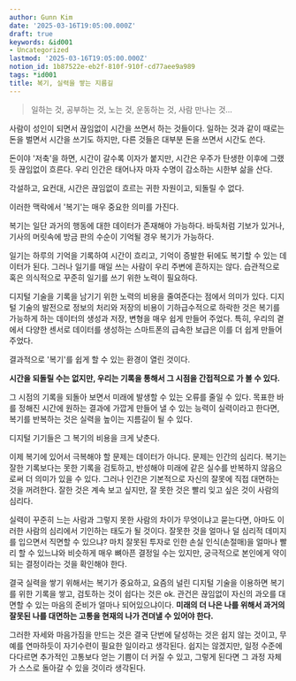 ```yaml
---
author: Gunn Kim
date: '2025-03-16T19:05:00.000Z'
draft: true
keywords: &id001
- Uncategorized
lastmod: '2025-03-16T19:05:00.000Z'
notion_id: 1b87522e-eb2f-810f-910f-cd77aee9a989
tags: *id001
title: 복기, 실력을 쌓는 지름길
---
```


> 일하는 것, 공부하는 것, 노는 것, 운동하는 것, 사람 만나는 것...

사람이 성인이 되면서 끊임없이 시간을 쓰면서 하는 것들이다.
일하는 것과 같이 때로는 돈을 벌면서 시간을 쓰기도 하지만,
다른 것들은 대부분 돈을 쓰면서 시간도 쓴다.

돈이야 '저축'을 하면, 시간이 갈수록 이자가 붙지만,
시간은 우주가 탄생한 이후에 그랬듯 끊임없이 흐른다.
우리 인간은 태어나자 마자 수명이 감소하는 시한부 삶을 산다.

각설하고, 요컨대, 시간은 끊임없이 흐르는 귀한 자원이고, 되돌릴 수 없다.

이러한 맥락에서 '복기'는 매우 중요한 의미를 가진다.

복기는 일단 과거의 행동에 대한 데이터가 존재해야 가능하다.
바둑처럼 기보가 있거나, 기사의 머릿속에 방금 판의 수순이 기억될 경우 복기가 가능하다.

일기는 하루의 기억을 기록하여 시간이 흐리고, 기억이 증발한 뒤에도 복기할 수 있는 데이터가 된다. 그러나 일기를 매일 쓰는 사람이 우리 주변에 흔하지는 않다. 습관적으로 혹은 의식적으로 꾸준히 일기를 쓰기 위한 노력이 필요하다.

디지털 기술을 기록을 남기기 위한 노력의 비용을 줄여준다는 점에서 의미가 있다. 디지털 기술의 발전으로 정보의 처리와 저장의 비용이 기하급수적으로 하락한 것은 복기를 가능하게 하는 데이터의 생성과 저장, 변형을 매우 쉽게 만들어 주었다. 특히, 우리의 곁에서 다양한 센서로 데이터를 생성하는 스마트폰의 급속한 보급은 이를 더 쉽게 만들어 주었다.

결과적으로 '복기'를 쉽게 할 수 있는 환경이 열린 것이다.

**시간을 되돌릴 수는 없지만, 우리는 기록을 통해서 그 시점을 간접적으로 가 볼 수 있다.**

그 시점의 기록을 되돌아 보면서 미래에 발생할 수 있는 오류를 줄일 수 있다. 목표한 바를 정해진 시간에 원하는 결과에 가깝게 만들어 낼 수 있는 능력이 실력이라고 한다면, 복기를 반복하는 것은 실력을 높이는 지름길이 될 수 있다.

디지털 기기들은 그 복기의 비용을 크게 낮춘다.

이제 복기에 있어서 극복해야 할 문제는 데이터가 아니다. 문제는 인간의 심리다. 복기는 잘한 기록보다는 못한 기록을 검토하고, 반성해야 미래에 같은 실수를 반복하지 않음으로써 더 의미가 있을 수 있다. 그러나 인간은 기본적으로 자신의 잘못에 직접 대면하는 것을 꺼려한다. 잘한 것은 계속 보고 싶지만, 잘 못한 것은 빨리 잊고 싶은 것이 사람의 심리다.

실력이 꾸준히 느는 사람과 그렇지 못한 사람의 차이가 무엇이냐고 묻는다면, 아마도 이러한 사람의 심리에서 기인하는 태도가 될 것이다. 잘못한 것을 얼마나 덜 심리적 데미지를 입으면서 직면할 수 있으냐? 마치 잘못된 투자로 인한 손실 인식(손절매)을 얼마나 빨리 할 수 있느냐와 비슷하게 매우 뼈아픈 결정일 수는 있지만, 궁극적으로 본인에게 약이되는 결정이라는 것을 확인해야 한다.

결국 실력을 쌓기 위해서는 복기가 중요하고, 요즘의 널린 디지털 기술을 이용하면 복기를 위한 기록을 쌓고, 검토하는 것이 쉽다는 것은 ok. 관건은 끊임없이 자신의 과오를 대면할 수 있는 마음의 준비가 얼마나 되어있으냐이다. **미래의 더 나은 나를 위해서 과거의 잘못된 나를 대면하는 고통을 현재의 나가 견뎌낼 수 있어야 한다.** 

그러한 자세와 마음가짐을 만드는 것은 결국 단번에 달성하는 것은 쉽지 않는 것이고, 무예를 연마하듯이 자기수련이 필요한 일이라고 생각된다. 쉽지는 않겠지만, 일정 수준에 다다르면 추가적인 고통보다 얻는 기쁨이 더 커질 수 있고, 그렇게 된다면 그 과정 자체가 스스로 돌아갈 수 있을 것이라 생각된다.

